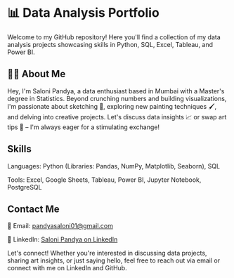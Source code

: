 # 📊 Data Analysis Portfolio

Welcome to my GitHub repository! Here you'll find a collection of my data analysis projects showcasing skills in Python, SQL, Excel, Tableau, and Power BI.

## 👩‍💻 About Me

Hey, I'm Saloni Pandya, a data enthusiast based in Mumbai with a Master's degree in Statistics. Beyond crunching numbers and building visualizations, I'm passionate about sketching 🎨, exploring new painting techniques 🖌️, and delving into creative projects. Let's discuss data insights 📈 or swap art tips 🎨 – I'm always eager for a stimulating exchange!

## Skills

Languages: Python (Libraries: Pandas, NumPy, Matplotlib, Seaborn), SQL

Tools: Excel, Google Sheets, Tableau, Power BI, Jupyter Notebook, PostgreSQL

## Contact Me

📧 Email: pandyasaloni01@gmail.com

🔗 LinkedIn: [Saloni Pandya on LinkedIn](https://www.linkedin.com/in/salonip16/)

Let's connect! Whether you're interested in discussing data projects, sharing art insights, or just saying hello, feel free to reach out via email or connect with me on LinkedIn and GitHub.
